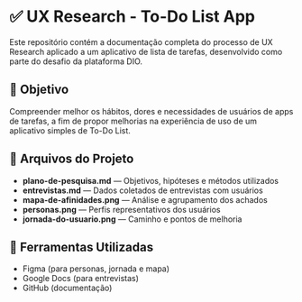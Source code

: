 # ✅ UX Research - To-Do List App

Este repositório contém a documentação completa do processo de UX Research aplicado a um aplicativo de lista de tarefas, desenvolvido como parte do desafio da plataforma DIO.

## 🎯 Objetivo

Compreender melhor os hábitos, dores e necessidades de usuários de apps de tarefas, a fim de propor melhorias na experiência de uso de um aplicativo simples de To-Do List.

## 📁 Arquivos do Projeto

- **plano-de-pesquisa.md** — Objetivos, hipóteses e métodos utilizados
- **entrevistas.md** — Dados coletados de entrevistas com usuários
- **mapa-de-afinidades.png** — Análise e agrupamento dos achados
- **personas.png** — Perfis representativos dos usuários
- **jornada-do-usuario.png** — Caminho e pontos de melhoria

## 🧠 Ferramentas Utilizadas

- Figma (para personas, jornada e mapa)
- Google Docs (para entrevistas)
- GitHub (documentação)


